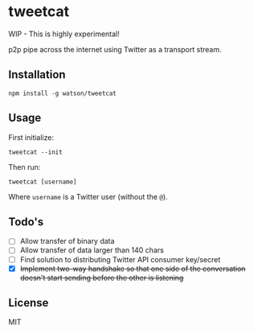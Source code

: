 # tweetcat

WIP - This is highly experimental!

p2p pipe across the internet using Twitter as a transport stream.

## Installation

```
npm install -g watson/tweetcat
```

## Usage

First initialize:

```
tweetcat --init
```

Then run:

```
tweetcat [username]
```

Where `username` is a Twitter user (without the `@`).

## Todo's

- [ ] Allow transfer of binary data
- [ ] Allow transfer of data larger than 140 chars
- [ ] Find solution to distributing Twitter API consumer key/secret
- [x] ~~Implement two-way handshake so that one side of the conversation
  doesn't start sending before the other is listening~~

## License

MIT
